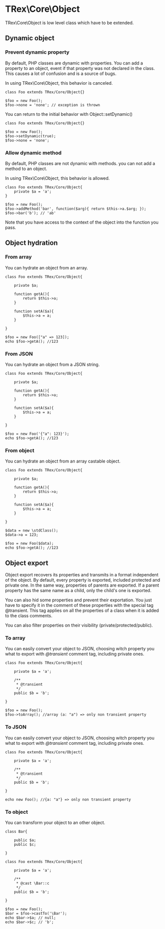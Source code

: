 # TRex\Core\Object

TRex\Core\Object is low level class which have to be extended.

## Dynamic object

### Prevent dynamic property

By default, PHP classes are dynamic with properties. You can add a property to an object, event if that property was not declared in the class. This causes a lot of confusion and is a source of bugs.

In using TRex\Core\Object, this behavior is canceled.

    class Foo extends TRex/Core/Object{}

    $foo = new Foo();
    $foo->none = 'none'; // exception is thrown

You can return to the initial behavior with Object::setDynamic()

    class Foo extends TRex/Core/Object{}

    $foo = new Foo();
    $foo->setDynamic(true);
    $foo->none = 'none';

### Allow dynamic method

By default, PHP classes are not dynamic with methods. you can not add a method to an object.

In using TRex\Core\Object, this behavior is allowed.

    class Foo extends TRex/Core/Object{
        private $a = 'a';
    }

    $foo = new Foo();
    $foo->addMethod('bar', function($arg){ return $this->a.$arg; });
    $foo->bar('b'); // 'ab'

Note that you have access to the context of the object into the function you pass.


## Object hydration

### From array

You can hydrate an object from an array.

    class Foo extends TRex/Core/Object{

    	private $a;

    	function getA(){
    		return $this->a;
    	}

    	function setA($a){
    		$this->a = a;
    	}

    }

    $foo = new Foo(["a" => 123]);
    echo $foo->getA(); //123

### From JSON

You can hydrate an object from a JSON string.

    class Foo extends TRex/Core/Object{

    	private $a;

    	function getA(){
    		return $this->a;
    	}

    	function setA($a){
    		$this->a = a;
    	}

    }

    $foo = new Foo('{"a": 123}');
    echo $foo->getA(); //123

### From object

You can hydrate an object from an array castable object.

    class Foo extends TRex/Core/Object{

    	private $a;

    	function getA(){
    		return $this->a;
    	}

    	function setA($a){
    		$this->a = a;
    	}

    }

    $data = new \stdClass();
    $data->a = 123;

    $foo = new Foo($data);
    echo $foo->getA(); //123


## Object export

Object export recovers its properties and transmits in a format independent of the object. By default, every property is exported, included protected and private one. In the same way, properties of parents are exported. If a parent property has the same name as a child, only the child's one is exported.

You can also hid some properties and prevent their exportation. You just have to specify it in the comment of these properties with the special tag @transient. This tag applies on all the properties of a class when it is added to the class comments.

You can also filter properties on their visibility (private/protected/public).

### To array

You can easily convert your object to JSON, choosing witch property you what to export with *@transient* comment tag, including private ones.

    class Foo extends TRex/Core/Object{

        private $a = 'a';

        /**
         * @transient
         */
        public $b = 'b';

    }

    $foo = new Foo();
    $foo->toArray(); //array (a: "a") => only non transient property

### To JSON

You can easily convert your object to JSON, choosing witch property you what to export with *@transient* comment tag, including private ones.

    class Foo extends TRex/Core/Object{

        private $a = 'a';

        /**
         * @transient
         */
        public $b = 'b';

    }

    echo new Foo(); //{a: "a"} => only non transient property

### To object

You can transform your object to an other object.

    class Bar{

        public $a;
        public $c;

    }

    class Foo extends TRex/Core/Object{

        private $a = 'a';

        /**
         * @cast \Bar::c
         */
        public $b = 'b';

    }

    $foo = new Foo();
    $bar = $foo->castTo('\Bar');
    echo $bar->$a; // null;
    echo $bar->$c; // 'b';
